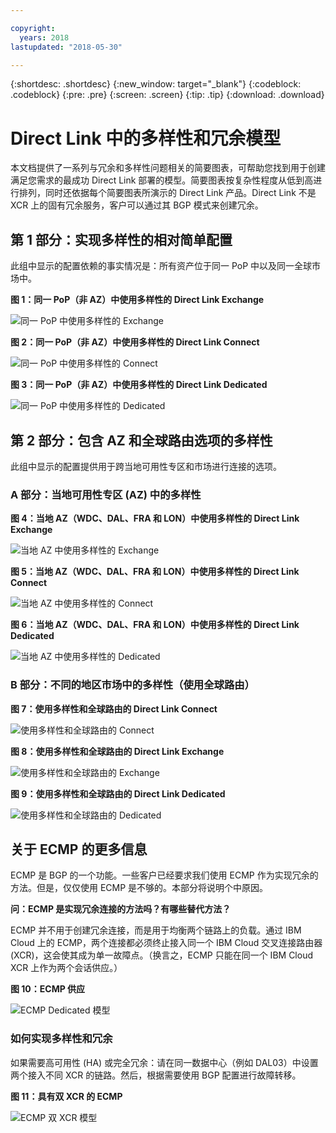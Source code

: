 ```yaml
---

copyright:
  years: 2018
lastupdated: "2018-05-30"

---
```


{:shortdesc: .shortdesc}
{:new_window: target="_blank"}
{:codeblock: .codeblock}
{:pre: .pre}
{:screen: .screen}
{:tip: .tip}
{:download: .download}

# Direct Link 中的多样性和冗余模型

本文档提供了一系列与冗余和多样性问题相关的简要图表，可帮助您找到用于创建满足您需求的最成功 Direct Link 部署的模型。简要图表按复杂性程度从低到高进行排列，同时还依据每个简要图表所演示的 Direct Link 产品。Direct Link 不是 XCR 上的固有冗余服务，客户可以通过其 BGP 模式来创建冗余。 

## 第 1 部分：实现多样性的相对简单配置

此组中显示的配置依赖的事实情况是：所有资产位于同一 PoP 中以及同一全球市场中。

**图 1：同一 PoP（非 AZ）中使用多样性的 Direct Link Exchange**

![同一 PoP 中使用多样性的 Exchange](/images/exchange-diversity-same-pop.png)

**图 2：同一 PoP（非 AZ）中使用多样性的 Direct Link Connect**

![同一 PoP 中使用多样性的 Connect](/images/connect-diversity-same-pop.png)

**图 3：同一 PoP（非 AZ）中使用多样性的 Direct Link Dedicated**

![同一 PoP 中使用多样性的 Dedicated](/images/dedicated-diversity-same-pop.png)

## 第 2 部分：包含 AZ 和全球路由选项的多样性

此组中显示的配置提供用于跨当地可用性专区和市场进行连接的选项。

### A 部分：当地可用性专区 (AZ) 中的多样性

**图 4：当地 AZ（WDC、DAL、FRA 和 LON）中使用多样性的 Direct Link Exchange**

![当地 AZ 中使用多样性的 Exchange](/images/exchange-diversity-local-az.png)

**图 5：当地 AZ（WDC、DAL、FRA 和 LON）中使用多样性的 Direct Link Connect**

![当地 AZ 中使用多样性的 Connect](/images/connect-diversity-local-az.png)

**图 6：当地 AZ（WDC、DAL、FRA 和 LON）中使用多样性的 Direct Link Dedicated**

![当地 AZ 中使用多样性的 Dedicated](/images/dedicated-diversity-local-az.png)

### B 部分：不同的地区市场中的多样性（使用全球路由）

**图 7：使用多样性和全球路由的 Direct Link Connect**

![使用多样性和全球路由的 Connect](/images/connect-diversity-global.png)

**图 8：使用多样性和全球路由的 Direct Link Exchange**

![使用多样性和全球路由的 Exchange](/images/exchange-diversity-global.png)

**图 9：使用多样性和全球路由的 Direct Link Dedicated**

![使用多样性和全球路由的 Dedicated](/images/dedicated-diversity-global.png)

## 关于 ECMP 的更多信息

ECMP 是 BGP 的一个功能。一些客户已经要求我们使用 ECMP 作为实现冗余的方法。但是，仅仅使用 ECMP 是不够的。本部分将说明个中原因。

**问：ECMP 是实现冗余连接的方法吗？有哪些替代方法？**

ECMP 并不用于创建冗余连接，而是用于均衡两个链路上的负载。通过 IBM Cloud 上的 ECMP，两个连接都必须终止接入同一个 IBM Cloud 交叉连接路由器 (XCR)，这会使其成为单一故障点。（换言之，ECMP 只能在同一个 IBM Cloud XCR 上作为两个会话供应。）

**图 10：ECMP 供应**

![ECMP Dedicated 模型](/images/ecmp-without-diversity.png)

### 如何实现多样性和冗余

如果需要高可用性 (HA) 或完全冗余：请在同一数据中心（例如 DAL03）中设置两个接入不同 XCR 的链路。然后，根据需要使用 BGP 配置进行故障转移。

**图 11：具有双 XCR 的 ECMP**

![ECMP 双 XCR 模型](/images/ecmp-with-diversity.png)
